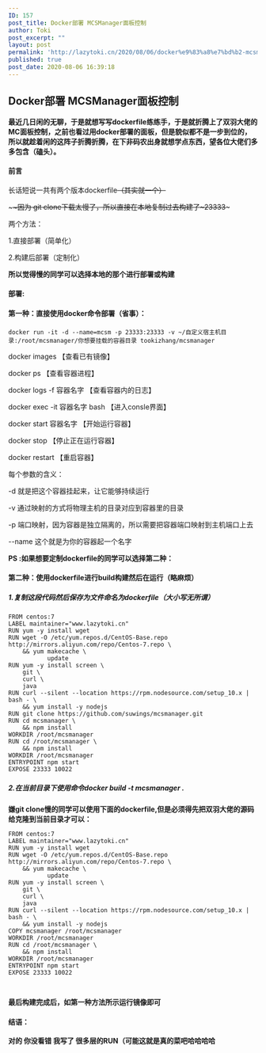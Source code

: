 ```yaml
---
ID: 157
post_title: Docker部署 MCSManager面板控制
author: Toki
post_excerpt: ""
layout: post
permalink: 'http://lazytoki.cn/2020/08/06/docker%e9%83%a8%e7%bd%b2-mcsmanager%e9%9d%a2%e6%9d%bf%e6%8e%a7%e5%88%b6/'
published: true
post_date: 2020-08-06 16:39:18
---
```

<h2>Docker部署 MCSManager面板控制</h2>

<strong>最近几日闲的无聊，于是就想写写dockerfile练练手，于是就折腾上了双羽大佬的MC面板控制，之前也看过用docker部署的面板，但是貌似都不是一步到位的，所以就趁着闲的这阵子折腾折腾，在下非码农出身就想学点东西，望各位大佬们多多包含（磕头）。</strong>

<h4>前言</h4>

长话短说一共有两个版本dockerfile<del>（其实就一个）</del>

\~~~~因为 git clone下载太慢了，所以直接在本地复制过去构建了~23333~~~

两个方法：

1.直接部署（简单化）

2.构建后部署（定制化）

<strong>所以觉得慢的同学可以选择本地的那个进行部署或构建</strong>

<h4>部署:</h4>

<h4>第一种：直接使用docker命令部署（省事）：</h4>

<pre><code class="language-shell ">docker run -it -d --name=mcsm -p 23333:23333 -v ~/自定义宿主机目录:/root/mcsmanager/你想要挂载的容器目录 tookizhang/mcsmanager
</code></pre>

docker images 【查看已有镜像】

docker ps 【查看容器进程】

docker logs -f 容器名字 【查看容器内的日志】

docker exec -it 容器名字 bash 【进入consle界面】

docker start 容器名字 【开始运行容器】

docker stop 【停止正在运行容器】

docker restart 【重启容器】

每个参数的含义：

-d 就是把这个容器挂起来，让它能够持续运行

-v 通过映射的方式将物理主机的目录对应到容器里的目录

-p 端口映射，因为容器是独立隔离的，所以需要把容器端口映射到主机端口上去

--name 这个就是为你的容器起一个名字

<strong>PS :如果想要定制dockerfile的同学可以选择第二种：</strong>

<h4>第二种：使用dockerfile进行build构建然后在运行（略麻烦）</h4>

<h5>1.复制这段代码然后保存为文件命名为dockerfile（大小写无所谓）</h5>

<pre><code class="">FROM centos:7
LABEL maintainer="www.lazytoki.cn"
RUN yum -y install wget
RUN wget -O /etc/yum.repos.d/CentOS-Base.repo http://mirrors.aliyun.com/repo/Centos-7.repo \
    &amp;&amp; yum makecache \
           update
RUN yum -y install screen \
    git \
    curl \
    java
RUN curl --silent --location https://rpm.nodesource.com/setup_10.x | bash - \
    &amp;&amp; yum install -y nodejs
RUN git clone https://github.com/suwings/mcsmanager.git
RUN cd mcsmanager \
    &amp;&amp; npm install
WORKDIR /root/mcsmanager
RUN cd /root/mcsmanager \
    &amp;&amp; npm install
WORKDIR /root/mcsmanager
ENTRYPOINT npm start
EXPOSE 23333 10022
</code></pre>

<h5>2.在当前目录下使用命令docker build -t  mcsmanager .</h5>

<strong>嫌git clone慢的同学可以使用下面的dockerfile,但是必须得先把双羽大佬的源码给克隆到当前目录才可以：</strong>

<pre><code class="">FROM centos:7
LABEL maintainer="www.lazytoki.cn"
RUN yum -y install wget
RUN wget -O /etc/yum.repos.d/CentOS-Base.repo http://mirrors.aliyun.com/repo/Centos-7.repo \
    &amp;&amp; yum makecache \
           update
RUN yum -y install screen \
    git \
    curl \
    java
RUN curl --silent --location https://rpm.nodesource.com/setup_10.x | bash - \
    &amp;&amp; yum install -y nodejs
COPY mcsmanager /root/mcsmanager 
WORKDIR /root/mcsmanager
RUN cd /root/mcsmanager \
    &amp;&amp; npm install
WORKDIR /root/mcsmanager
ENTRYPOINT npm start
EXPOSE 23333 10022


</code></pre>

<strong>最后构建完成后，如第一种方法所示运行镜像即可</strong>

<h4>结语：</h4>

<strong>对的 你没看错 我写了 很多层的RUN（可能这就是真的菜吧哈哈哈哈</strong>